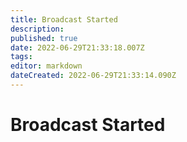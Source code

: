 ```yaml
---
title: Broadcast Started
description:
published: true
date: 2022-06-29T21:33:18.007Z
tags:
editor: markdown
dateCreated: 2022-06-29T21:33:14.090Z
---
```


# Broadcast Started
